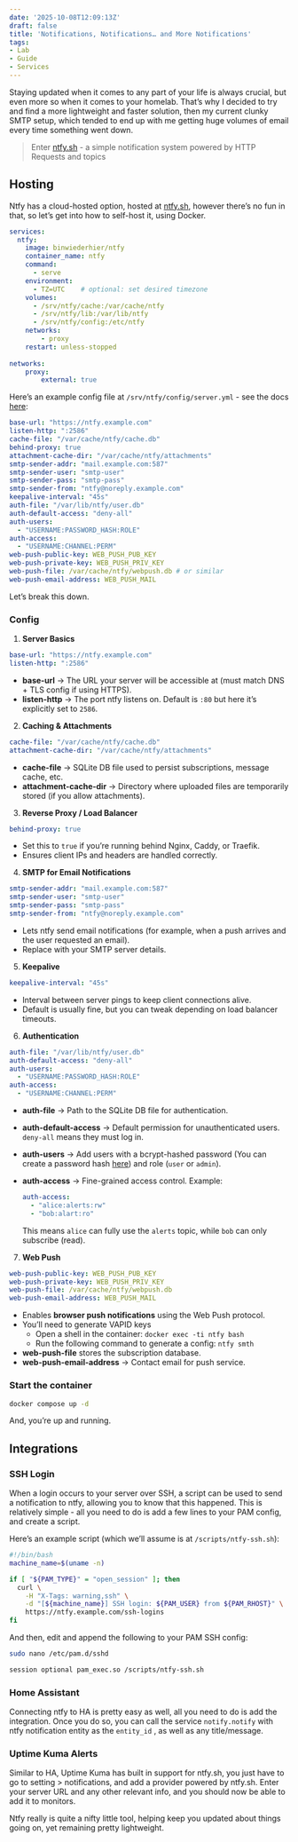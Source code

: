 ```yaml
---
date: '2025-10-08T12:09:13Z'
draft: false
title: 'Notifications, Notifications… and More Notifications'
tags:
- Lab
- Guide
- Services
---
```

Staying updated when it comes to any part of your life is always crucial, but even more so when it comes to your homelab. That’s why I decided to try and find a more lightweight and faster solution, then my current clunky SMTP setup, which tended to end up with me getting huge volumes of email every time something went down. 

> Enter [ntfy.sh](http://ntfy.sh) - a simple notification system powered by HTTP Requests and topics
> 

## Hosting

Ntfy has a cloud-hosted option, hosted at [ntfy.sh](http://ntfy.sh), however there’s no fun in that, so let’s get into how to self-host it, using Docker.

```yaml
services:
  ntfy:
    image: binwiederhier/ntfy
    container_name: ntfy
    command:
      - serve
    environment:
      - TZ=UTC    # optional: set desired timezone
    volumes:
      - /srv/ntfy/cache:/var/cache/ntfy
      - /srv/ntfy/lib:/var/lib/ntfy
      - /srv/ntfy/config:/etc/ntfy
    networks:
        - proxy
    restart: unless-stopped
    
networks:
    proxy:
        external: true
```

Here’s an example config file at `/srv/ntfy/config/server.yml`  - see the docs [here](https://docs.ntfy.sh/config/):

```yaml
base-url: "https://ntfy.example.com"
listen-http: ":2586"
cache-file: "/var/cache/ntfy/cache.db"
behind-proxy: true
attachment-cache-dir: "/var/cache/ntfy/attachments"
smtp-sender-addr: "mail.example.com:587"
smtp-sender-user: "smtp-user"
smtp-sender-pass: "smtp-pass"
smtp-sender-from: "ntfy@noreply.example.com"
keepalive-interval: "45s"
auth-file: "/var/lib/ntfy/user.db"
auth-default-access: "deny-all"
auth-users:
  - "USERNAME:PASSWORD_HASH:ROLE"
auth-access:
  - "USERNAME:CHANNEL:PERM"
web-push-public-key: WEB_PUSH_PUB_KEY
web-push-private-key: WEB_PUSH_PRIV_KEY
web-push-file: /var/cache/ntfy/webpush.db # or similar
web-push-email-address: WEB_PUSH_MAIL
```

Let’s break this down.

### Config

1. **Server Basics**

```yaml
base-url: "https://ntfy.example.com"
listen-http: ":2586"
```

- **base-url** → The URL your server will be accessible at (must match DNS + TLS config if using HTTPS).
- **listen-http** → The port ntfy listens on. Default is `:80` but here it’s explicitly set to `2586`.

2. **Caching & Attachments**

```yaml
cache-file: "/var/cache/ntfy/cache.db"
attachment-cache-dir: "/var/cache/ntfy/attachments"
```

- **cache-file** → SQLite DB file used to persist subscriptions, message cache, etc.
- **attachment-cache-dir** → Directory where uploaded files are temporarily stored (if you allow attachments).

3. **Reverse Proxy / Load Balancer**

```yaml
behind-proxy: true
```

- Set this to `true` if you’re running behind Nginx, Caddy, or Traefik.
- Ensures client IPs and headers are handled correctly.

4. **SMTP for Email Notifications**

```yaml
smtp-sender-addr: "mail.example.com:587"
smtp-sender-user: "smtp-user"
smtp-sender-pass: "smtp-pass"
smtp-sender-from: "ntfy@noreply.example.com"
```

- Lets ntfy send email notifications (for example, when a push arrives and the user requested an email).
- Replace with your SMTP server details.

5. **Keepalive**

```yaml
keepalive-interval: "45s"
```

- Interval between server pings to keep client connections alive.
- Default is usually fine, but you can tweak depending on load balancer timeouts.

6. **Authentication**

```yaml
auth-file: "/var/lib/ntfy/user.db"
auth-default-access: "deny-all"
auth-users:
  - "USERNAME:PASSWORD_HASH:ROLE"
auth-access:
  - "USERNAME:CHANNEL:PERM"
```

- **auth-file** → Path to the SQLite DB file for authentication.
- **auth-default-access** → Default permission for unauthenticated users. `deny-all` means they must log in.
- **auth-users** → Add users with a bcrypt-hashed password (You can create a password hash [here](https://bcrypt-generator.com/)) and role (`user` or `admin`).
- **auth-access** → Fine-grained access control. Example:
    
    ```yaml
    auth-access:
      - "alice:alerts:rw"
      - "bob:alart:ro"
    ```
    
    This means `alice` can fully use the `alerts` topic, while `bob` can only subscribe (read).
    

7. **Web Push**

```yaml
web-push-public-key: WEB_PUSH_PUB_KEY
web-push-private-key: WEB_PUSH_PRIV_KEY
web-push-file: /var/cache/ntfy/webpush.db
web-push-email-address: WEB_PUSH_MAIL

```

- Enables **browser push notifications** using the Web Push protocol.
- You’ll need to generate VAPID keys
    - Open a shell in the container: `docker exec -ti ntfy bash`
    - Run the following command to generate a config: `ntfy smth`
- **web-push-file** stores the subscription database.
- **web-push-email-address** → Contact email for push service.

### Start the container

```bash
docker compose up -d
```

And, you’re up and running.

## Integrations

### SSH Login

When a login occurs to your server over SSH, a script can be used to send a notification to ntfy, allowing you to know that this happened. This is relatively simple - all you need to do is add a few lines to your PAM config, and create a script.

Here’s an example script (which we’ll assume is at `/scripts/ntfy-ssh.sh`):

```bash
#!/bin/bash
machine_name=$(uname -n)

if [ "${PAM_TYPE}" = "open_session" ]; then
  curl \
    -H "X-Tags: warning,ssh" \
    -d "[${machine_name}] SSH login: ${PAM_USER} from ${PAM_RHOST}" \
    https://ntfy.example.com/ssh-logins
fi
```

And then, edit and append the following to your PAM SSH config:

```bash
sudo nano /etc/pam.d/sshd
```

```bash
session optional pam_exec.so /scripts/ntfy-ssh.sh
```

### Home Assistant

Connecting ntfy to HA is pretty easy as well, all you need to do is add the integration. Once you do so, you can call the service `notify.notify` with ntfy notification entity as the `entity_id` , as well as any title/message.

### Uptime Kuma Alerts

Similar to HA, Uptime Kuma has built in support for ntfy.sh, you just have to go to setting > notifications, and add a provider powered by ntfy.sh. Enter your server URL and any other relevant info, and you should now be able to add it to monitors.

Ntfy really is quite a nifty little tool, helping keep you updated about things going on, yet remaining pretty lightweight.